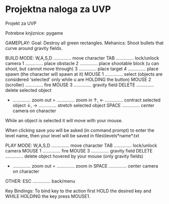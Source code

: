 # Projektna naloga za UVP
Projekt za UVP

Potrebne knjiznice: pygame

  GAMEPLAY:
    Goal: Destroy all green rectangles.
    Mehanics: Shoot bullets that curve around gravity fields.

BUILD MODE:
  W,A,S,D .............. move character
  TAB .............. lock/unlock camera
  1 .............. place obstacle
  2 .............. place shootable block (u can shoot, but cannot move through)
  3 .............. place target
  4 .............. place spawn (the character will spawn at it)
  MOUSE 1 .............. select (objects are considered 'selected' only while u are HOLDING the button)
  MOUSE 2 (scroller) .............. fire
  MOUSE 3 .............. gravity field
  DELETE .............. delete selected object
  - .............. zoom out
  = .............. zoom in
  ↑, ← .............. contract selected object
  ↓, → .............. stretch selected object
    SPACE .............. center camera on character

  While an object is selected it will move with your mouse.

  When clicking save you will be asked (in command prompt) to enter the level name, then your level will
  be saved in files\levels\*name*.txt

PLAY MODE:
  W,A,S,D .............. move character
  TAB .............. lock/unlock camera
  MOUSE 1 .............. fire
  MOUSE 3 .............. gravity field
  DELETE .............. delete object hovered by your mouse (only gravity fields)
  - .............. zoom out
  = .............. zoom in
    SPACE .............. center camera on character

OTHER:
  ESC .............. back/menu

  Key Bindings: To bind key to the action first HOLD the desired key and WHILE HOLDING the key press MOUSE1.
